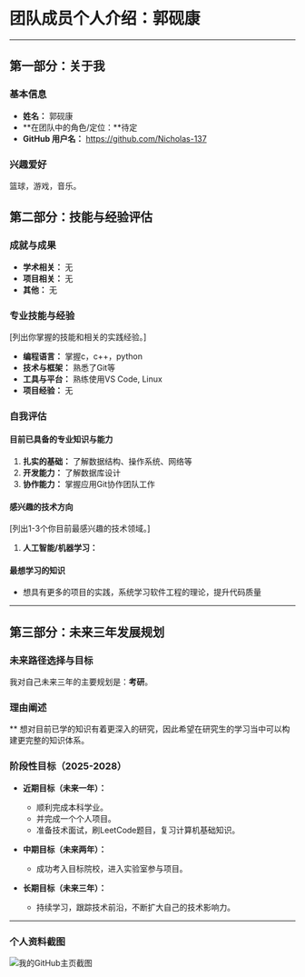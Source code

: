 



# 团队成员个人介绍：郭砚康

---

## 第一部分：关于我

### 基本信息
*   **姓名：** 郭砚康
*   **在团队中的角色/定位：**待定
*   **GitHub 用户名：** https://github.com/Nicholas-137

### 兴趣爱好
篮球，游戏，音乐。


## 第二部分：技能与经验评估

### 成就与成果
*   **学术相关：** 无
*   **项目相关：** 无
*   **其他：** 无

### 专业技能与经验
[列出你掌握的技能和相关的实践经验。]
*   **编程语言：** 掌握c，c++，python
*   **技术与框架：**  熟悉了Git等
*   **工具与平台：** 熟练使用VS Code,  Linux
*   **项目经验：** 无
   
### 自我评估

#### 目前已具备的专业知识与能力
1.  **扎实的基础：** 了解数据结构、操作系统、网络等
2.  **开发能力：** 了解数据库设计
3.  **协作能力：** 掌握应用Git协作团队工作

#### 感兴趣的技术方向
[列出1-3个你目前最感兴趣的技术领域。]
1.  **人工智能/机器学习：** 

#### 最想学习的知识
*   想具有更多的项目的实践，系统学习软件工程的理论，提升代码质量
---

## 第三部分：未来三年发展规划

### 未来路径选择与目标
我对自己未来三年的主要规划是：**考研**。

### 理由阐述
** 想对目前已学的知识有着更深入的研究，因此希望在研究生的学习当中可以构建更完整的知识体系。

### 阶段性目标（2025-2028）
*   **近期目标（未来一年）：**
    *   顺利完成本科学业。
    *   并完成一个个人项目。
    *   准备技术面试，刷LeetCode题目，复习计算机基础知识。

*   **中期目标（未来两年）：**
    *   成功考入目标院校，进入实验室参与项目。
    
*   **长期目标（未来三年）：**
    *   持续学习，跟踪技术前沿，不断扩大自己的技术影响力。

---

### 个人资料截图

![我的GitHub主页截图](https://github.com/b-yx/EchoLogic/blob/main/members/102301338%E9%83%AD%E6%B3%BD%E5%87%AF/profile.png)
